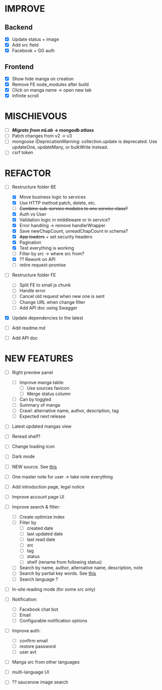 # IMPROVE

## Backend
- [x] Update status + image
- [x] Add src field
- [x] Facebook + GG auth

## Frontend
- [x] Show hide manga on creation
- [x] Remove FE node_modules after build
- [x] Click on manga name -> open new tab
- [x] Infinite scroll

# MISCHIEVOUS

- [ ] ***Migrate from mLab -> mongodb atlass***
- [ ] Patch changes from v2 -> v3
- [ ] mongoose (DeprecationWarning: collection.update is deprecated. Use updateOne, updateMany, or bulkWrite instead.
- [ ] csrf token

# REFACTOR

- [ ] Restructure folder BE
    - [x] Move business logic to services
    - [x] Use HTTP method patch, delete, etc.
    - [ ] ~~Combine sub-service modules to one service class?~~
    - [x] Auth vs User
    - [x] Validation logic in middleware or in service?
    - [x] Error handling -> remove handlerWrapper
    - [x] Save newChapCount, unreadChapCount in schema?
    - [x] ~~App loaders~~ + set security headers
    - [x] Pagination 
    - [x] Test everything is working
    - [ ] Filter by src -> where src from?  
    - [x] ?? Rework on API
    - [ ] retire request-promise
 
- [ ] Restructure folder FE
    - [ ] Split FE to small js chunk 
    - [ ] Handle error
    - [ ] Cancel old request when new one is sent
    - [ ] Change URL when change filter
    - [ ] Add API doc using Swagger

- [x] Update dependencies to the latest

- [ ] Add readme.md

- [ ] Add API doc

# NEW FEATURES

- [ ] Right preview panel
    - [ ] Improve manga table:
        - [ ] Use sources favicon
        - [ ] Merge status column
    - [ ] Can by toggled
    - [ ] Summary of manga
    - [ ] Crawl: alternative name, author, description, tag
    - [ ] Expected next release

- [ ] Latest updated mangas view

- [ ] Reread shelf?

- [ ] Change loading icon

- [ ] Dark mode

- [ ] NEW source. See [this](https://www.epubor.com/free-manga-sites-to-read-manga-online-for-free.html)

- [ ] One master note for user -> take note everything

- [ ] Add introduction page, legal notice

- [ ] Improve account page UI

- [ ] Improve search & filter:
    - [ ] Create optimize index
    - [ ] Filter by
        - [ ] created date
        - [ ] last updated date
        - [ ] last read date
        - [ ] src
        - [ ] tag
        - [ ] status
        - [ ] shelf (rename from following status)
    - [ ] Search by name, author, alternative name, description, note
    - [ ] Search by partial key words. See [this](https://stackoverflow.com/a/54318581/7342188)
    - [ ] Search language ?
- [ ] In-site reading mode (for some src only)

- [ ] Notification:
    - [ ] Facebook chat bot
    - [ ] Email
    - [ ] Configurable notification options

- [ ] Improve auth:
    - [ ] confirm email
    - [ ] restore password
    - [ ] user avt

- [ ] Manga src from other languages

- [ ] multi-language UI

- [ ] ?? saucenow image search